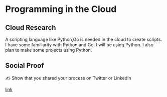 <!-- This is a template you can use for quick progress days. It removes a lot of the steps we encourage you to share in the longer template 000-DAY-ARTICLE-LONG-TEMPLATE.MD-->

# Programming in the Cloud

## Cloud Research

A scripting language like Python,Go is needed in the cloud to create scripts. I have some familiarity with Python and Go. I will be using Python. I also plan to make some projects using Python. 

## Social Proof

✍️ Show that you shared your process on Twitter or LinkedIn

[link](https://www.linkedin.com/feed/update/urn:li:share:7021442638671208448/)

